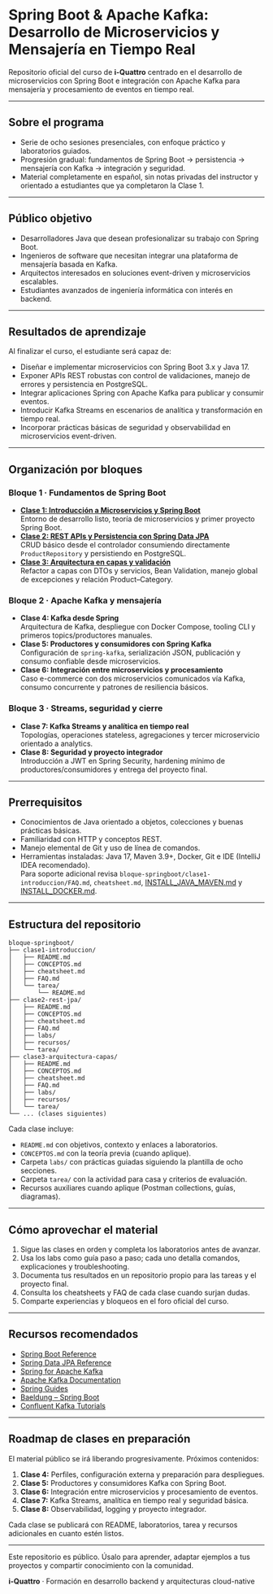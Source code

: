 # Spring Boot & Apache Kafka: Desarrollo de Microservicios y Mensajería en Tiempo Real

Repositorio oficial del curso de **i-Quattro** centrado en el desarrollo de microservicios con Spring Boot e integración con Apache Kafka para mensajería y procesamiento de eventos en tiempo real.

---

## Sobre el programa

- Serie de ocho sesiones presenciales, con enfoque práctico y laboratorios guiados.
- Progresión gradual: fundamentos de Spring Boot → persistencia → mensajería con Kafka → integración y seguridad.
- Material completamente en español, sin notas privadas del instructor y orientado a estudiantes que ya completaron la Clase 1.

---

## Público objetivo

- Desarrolladores Java que desean profesionalizar su trabajo con Spring Boot.
- Ingenieros de software que necesitan integrar una plataforma de mensajería basada en Kafka.
- Arquitectos interesados en soluciones event-driven y microservicios escalables.
- Estudiantes avanzados de ingeniería informática con interés en backend.

---

## Resultados de aprendizaje

Al finalizar el curso, el estudiante será capaz de:

- Diseñar e implementar microservicios con Spring Boot 3.x y Java 17.
- Exponer APIs REST robustas con control de validaciones, manejo de errores y persistencia en PostgreSQL.
- Integrar aplicaciones Spring con Apache Kafka para publicar y consumir eventos.
- Introducir Kafka Streams en escenarios de analítica y transformación en tiempo real.
- Incorporar prácticas básicas de seguridad y observabilidad en microservicios event-driven.

---

## Organización por bloques

### Bloque 1 · Fundamentos de Spring Boot

- **[Clase 1: Introducción a Microservicios y Spring Boot](bloque-springboot/clase1-introduccion/)**  
  Entorno de desarrollo listo, teoría de microservicios y primer proyecto Spring Boot.
- **[Clase 2: REST APIs y Persistencia con Spring Data JPA](bloque-springboot/clase2-rest-jpa/)**  
  CRUD básico desde el controlador consumiendo directamente `ProductRepository` y persistiendo en PostgreSQL.
- **[Clase 3: Arquitectura en capas y validación](bloque-springboot/clase3-arquitectura-capas/)**  
  Refactor a capas con DTOs y servicios, Bean Validation, manejo global de excepciones y relación Product–Category.

### Bloque 2 · Apache Kafka y mensajería

- **Clase 4: Kafka desde Spring**  
  Arquitectura de Kafka, despliegue con Docker Compose, tooling CLI y primeros topics/productores manuales.
- **Clase 5: Productores y consumidores con Spring Kafka**  
  Configuración de `spring-kafka`, serialización JSON, publicación y consumo confiable desde microservicios.
- **Clase 6: Integración entre microservicios y procesamiento**  
  Caso e-commerce con dos microservicios comunicados vía Kafka, consumo concurrente y patrones de resiliencia básicos.

### Bloque 3 · Streams, seguridad y cierre

- **Clase 7: Kafka Streams y analítica en tiempo real**  
  Topologías, operaciones stateless, agregaciones y tercer microservicio orientado a analytics.
- **Clase 8: Seguridad y proyecto integrador**  
  Introducción a JWT en Spring Security, hardening mínimo de productores/consumidores y entrega del proyecto final.

---

## Prerrequisitos

- Conocimientos de Java orientado a objetos, colecciones y buenas prácticas básicas.
- Familiaridad con HTTP y conceptos REST.
- Manejo elemental de Git y uso de línea de comandos.
- Herramientas instaladas: Java 17, Maven 3.9+, Docker, Git e IDE (IntelliJ IDEA recomendado).  
  Para soporte adicional revisa `bloque-springboot/clase1-introduccion/FAQ.md`, `cheatsheet.md`, [INSTALL_JAVA_MAVEN.md](INSTALL_JAVA_MAVEN.md) y [INSTALL_DOCKER.md](INSTALL_DOCKER.md).

---

## Estructura del repositorio

```
bloque-springboot/
├── clase1-introduccion/
│   ├── README.md
│   ├── CONCEPTOS.md
│   ├── cheatsheet.md
│   ├── FAQ.md
│   └── tarea/
│       └── README.md
├── clase2-rest-jpa/
│   ├── README.md
│   ├── CONCEPTOS.md
│   ├── cheatsheet.md
│   ├── FAQ.md
│   ├── labs/
│   ├── recursos/
│   └── tarea/
├── clase3-arquitectura-capas/
│   ├── README.md
│   ├── CONCEPTOS.md
│   ├── cheatsheet.md
│   ├── FAQ.md
│   ├── labs/
│   ├── recursos/
│   └── tarea/
└── ... (clases siguientes)
```

Cada clase incluye:
- `README.md` con objetivos, contexto y enlaces a laboratorios.
- `CONCEPTOS.md` con la teoría previa (cuando aplique).
- Carpeta `labs/` con prácticas guiadas siguiendo la plantilla de ocho secciones.
- Carpeta `tarea/` con la actividad para casa y criterios de evaluación.
- Recursos auxiliares cuando aplique (Postman collections, guías, diagramas).

---

## Cómo aprovechar el material

1. Sigue las clases en orden y completa los laboratorios antes de avanzar.
2. Usa los labs como guía paso a paso; cada uno detalla comandos, explicaciones y troubleshooting.
3. Documenta tus resultados en un repositorio propio para las tareas y el proyecto final.
4. Consulta los cheatsheets y FAQ de cada clase cuando surjan dudas.
5. Comparte experiencias y bloqueos en el foro oficial del curso.

---

## Recursos recomendados

- [Spring Boot Reference](https://docs.spring.io/spring-boot/docs/current/reference/html/)
- [Spring Data JPA Reference](https://docs.spring.io/spring-data/jpa/docs/current/reference/html/)
- [Spring for Apache Kafka](https://docs.spring.io/spring-kafka/reference/html/)
- [Apache Kafka Documentation](https://kafka.apache.org/documentation/)
- [Spring Guides](https://spring.io/guides)
- [Baeldung – Spring Boot](https://www.baeldung.com/spring-boot)
- [Confluent Kafka Tutorials](https://developer.confluent.io/tutorials/)

---

## Roadmap de clases en preparación

El material público se irá liberando progresivamente. Próximos contenidos:

1. **Clase 4:** Perfiles, configuración externa y preparación para despliegues.
2. **Clase 5:** Productores y consumidores Kafka con Spring Boot.
3. **Clase 6:** Integración entre microservicios y procesamiento de eventos.
4. **Clase 7:** Kafka Streams, analítica en tiempo real y seguridad básica.
5. **Clase 8:** Observabilidad, logging y proyecto integrador.

Cada clase se publicará con README, laboratorios, tarea y recursos adicionales en cuanto estén listos.

---

Este repositorio es público. Úsalo para aprender, adaptar ejemplos a tus proyectos y compartir conocimiento con la comunidad.

**i-Quattro** · Formación en desarrollo backend y arquitecturas cloud-native
